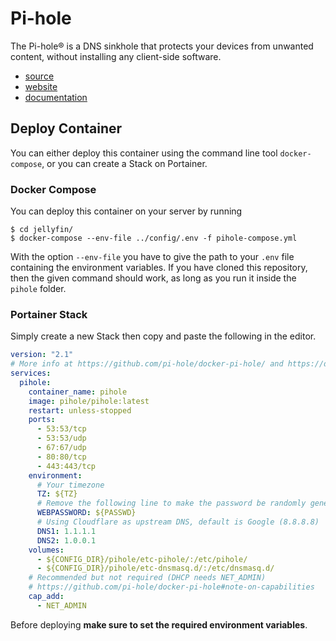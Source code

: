 # Pi-hole

The Pi-hole® is a DNS sinkhole that protects your devices from unwanted content, without installing any client-side software.

- [source](https://github.com/pi-hole/pi-hole)
- [website](https://pi-hole.net)
- [documentation](https://docs.pi-hole.net)

## Deploy Container

You can either deploy this container using the command line tool `docker-compose`, or you can create a Stack on Portainer.

### Docker Compose

You can deploy this container on your server by running

```shell
$ cd jellyfin/
$ docker-compose --env-file ../config/.env -f pihole-compose.yml
```

With the option `--env-file` you have to give the path to your `.env` file containing the environment variables. If you have cloned this repository, then the given command should work, as long as you run it inside the `pihole` folder.

### Portainer Stack

Simply create a new Stack then copy and paste the following in the editor.

```yaml
version: "2.1"
# More info at https://github.com/pi-hole/docker-pi-hole/ and https://docs.pi-hole.net/
services:
  pihole:
    container_name: pihole
    image: pihole/pihole:latest
    restart: unless-stopped
    ports:
      - 53:53/tcp
      - 53:53/udp
      - 67:67/udp
      - 80:80/tcp
      - 443:443/tcp
    environment:
      # Your timezone
      TZ: ${TZ}
      # Remove the following line to make the password be randomly generated
      WEBPASSWORD: ${PASSWD}
      # Using Cloudflare as upstream DNS, default is Google (8.8.8.8)
      DNS1: 1.1.1.1
      DNS2: 1.0.0.1
    volumes:
      - ${CONFIG_DIR}/pihole/etc-pihole/:/etc/pihole/
      - ${CONFIG_DIR}/pihole/etc-dnsmasq.d/:/etc/dnsmasq.d/
    # Recommended but not required (DHCP needs NET_ADMIN)
    # https://github.com/pi-hole/docker-pi-hole#note-on-capabilities
    cap_add:
      - NET_ADMIN
```

Before deploying **make sure to set the required environment variables**.
